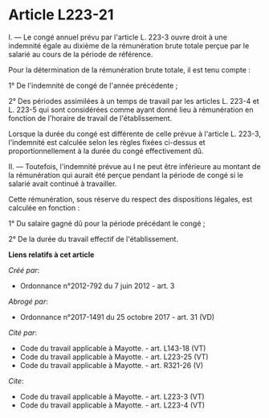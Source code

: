 # Article L223-21

I. ― Le congé annuel prévu par l'article L. 223-3 ouvre droit à une indemnité égale au dixième de la rémunération brute
totale perçue par le salarié au cours de la période de référence. 

Pour la détermination de la rémunération brute totale, il est tenu compte : 

1° De l'indemnité de congé de l'année précédente ; 

2° Des périodes assimilées à un temps de travail par les articles L. 223-4 et L. 223-5 qui sont considérées comme ayant donné
lieu à rémunération en fonction de l'horaire de travail de l'établissement. 

Lorsque la durée du congé est différente de celle prévue à l'article L. 223-3, l'indemnité est calculée selon les règles
fixées ci-dessus et proportionnellement à la durée du congé effectivement dû. 

II. ― Toutefois, l'indemnité prévue au I ne peut être inférieure au montant de la rémunération qui aurait été perçue pendant
la période de congé si le salarié avait continué à travailler. 

Cette rémunération, sous réserve du respect des dispositions légales, est calculée en fonction : 

1° Du salaire gagné dû pour la période précédant le congé ; 

2° De la durée du travail effectif de l'établissement.

**Liens relatifs à cet article**

_Créé par_:

  - Ordonnance n°2012-792 du 7 juin 2012 - art. 3

_Abrogé par_:

  - Ordonnance n°2017-1491 du 25 octobre 2017 - art. 31 (VD)

_Cité par_:

  - Code du travail applicable à Mayotte. - art. L143-18 (VT)
  - Code du travail applicable à Mayotte. - art. L223-25 (VT)
  - Code du travail applicable à Mayotte. - art. R321-26 (V)

_Cite_:

  - Code du travail applicable à Mayotte. - art. L223-3 (VT)
  - Code du travail applicable à Mayotte. - art. L223-4 (VT)
